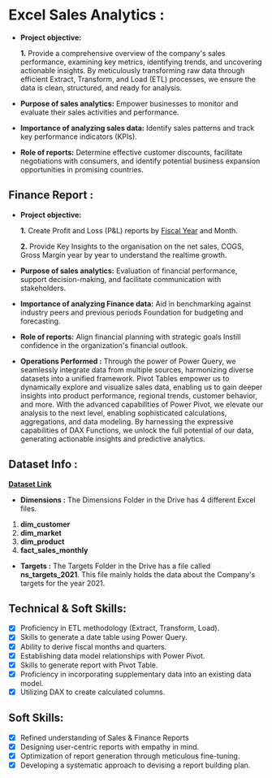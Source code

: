 # Excel Sales Analytics :

- **Project objective:** 

    **1.** Provide a comprehensive overview of the company's sales performance, examining key metrics, identifying trends, and uncovering actionable insights. By meticulously transforming raw data through 
           efficient Extract, Transform, and Load (ETL) processes, we ensure the data is clean, structured, and ready for analysis.

- **Purpose of sales analytics:** Empower businesses to monitor and evaluate their sales activities and performance.

- **Importance of analyzing sales data:** Identify sales patterns and track key performance indicators (KPIs).

- **Role of reports:** Determine effective customer discounts, facilitate negotiations with consumers, and identify potential business expansion opportunities in promising countries.


## Finance Report :

- **Project objective:** 

    **1.** Create Profit and Loss (P&L) reports by  [Fiscal Year](https://en.wikipedia.org/wiki/Fiscal_year) and Month.

   **2.** Provide Key Insights to the organisation on the net sales, COGS, Gross Margin year by year to understand the realtime growth.

- **Purpose of sales analytics:** Evaluation of financial performance, support decision-making, and facilitate communication with stakeholders.

- **Importance of analyzing Finance data:** Aid in benchmarking against industry peers and previous periods Foundation for budgeting and forecasting.

- **Role of reports:** Align financial planning with strategic goals Instill confidence in the organization's financial outlook.
- **Operations Performed :** Through the power of Power Query, we seamlessly integrate data from multiple sources, harmonizing diverse datasets into a unified framework. Pivot Tables empower us to dynamically explore and visualize sales data, enabling us to gain deeper insights into product performance, regional trends, customer behavior, and more. With the advanced capabilities of Power Pivot, we elevate our analysis to the next level, enabling sophisticated calculations, aggregations, and data modeling. By harnessing the expressive capabilities of DAX Functions, we unlock the full potential of our data, generating actionable insights and predictive analytics.

## Dataset Info :

**[Dataset Link](https://drive.google.com/drive/folders/1Th8PtFWISrvusMEm3-JFhwNFctn3AtXB?usp=drive_link)**

- **Dimensions :**
The Dimensions Folder in the Drive has 4 different Excel files.
1. **dim_customer**
2. **dim_market**
3. **dim_product**
4. **fact_sales_monthly**

- **Targets :**
  The Targets Folder in the Drive has a file called **ns_targets_2021**.
  This file mainly holds the data about the Company's targets for the year 2021.



## Technical & Soft Skills:
- [x]	Proficiency in ETL methodology (Extract, Transform, Load).
- [x]	Skills to generate a date table using Power Query.
- [x]	Ability to derive fiscal months and quarters.
- [x]	Establishing data model relationships with Power Pivot.
- [x]	Skills to generate report with Pivot Table.
- [x]	Proficiency in incorporating supplementary data into an existing data model.
- [x]	Utilizing DAX to create calculated columns.

## Soft Skills:
- [x]	Refined understanding of Sales & Finance Reports
- [x]	Designing user-centric reports with empathy in mind.
- [x]	Optimization of report generation through meticulous fine-tuning.
- [x]	Developing a systematic approach to devising a report building plan.
